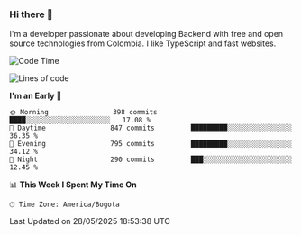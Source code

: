 ### Hi there 👋

I'm a developer passionate about developing Backend with free and open source technologies from Colombia. I like TypeScript and fast websites.

<!--START_SECTION:waka-->
![Code Time](http://img.shields.io/badge/Code%20Time-5%2C361%20hrs%2052%20mins-blue)

![Lines of code](https://img.shields.io/badge/From%20Hello%20World%20I%27ve%20Written-5.2%20million%20lines%20of%20code-blue)

**I'm an Early 🐤** 

```text
🌞 Morning                398 commits         ████░░░░░░░░░░░░░░░░░░░░░   17.08 % 
🌆 Daytime                847 commits         █████████░░░░░░░░░░░░░░░░   36.35 % 
🌃 Evening                795 commits         █████████░░░░░░░░░░░░░░░░   34.12 % 
🌙 Night                  290 commits         ███░░░░░░░░░░░░░░░░░░░░░░   12.45 % 
```


📊 **This Week I Spent My Time On** 

```text
🕑︎ Time Zone: America/Bogota
```


 Last Updated on 28/05/2025 18:53:38 UTC
<!--END_SECTION:waka-->
